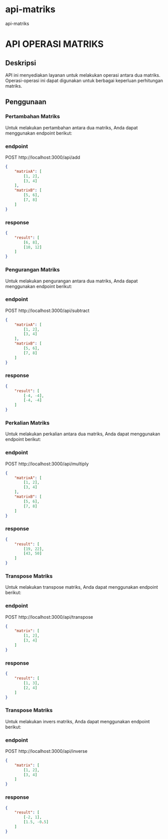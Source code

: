 # api-matriks

api-matriks

# API OPERASI MATRIKS

## Deskripsi

API ini menyediakan layanan untuk melakukan operasi antara dua matriks. Operasi-operasi ini dapat digunakan untuk berbagai keperluan perhitungan matriks.

## Penggunaan

### Pertambahan Matriks

Untuk melakukan pertambahan antara dua matriks, Anda dapat menggunakan endpoint berikut:

### endpoint

POST http://localhost:3000/api/add

```json
{
	"matrixA": [
		[1, 2],
		[3, 4]
	],
	"matrixB": [
		[5, 6],
		[7, 8]
	]
}
```

### response

```json
{
	"result": [
		[6, 8],
		[10, 12]
	]
}
```

### Pengurangan Matriks

Untuk melakukan pengurangan antara dua matriks, Anda dapat menggunakan endpoint berikut:

### endpoint

POST http://localhost:3000/api/subtract

```json
{
	"matrixA": [
		[1, 2],
		[3, 4]
	],
	"matrixB": [
		[5, 6],
		[7, 8]
	]
}
```

### response

```json
{
	"result": [
		[-4, -4],
		[-4, -4]
	]
}
```

### Perkalian Matriks

Untuk melakukan perkalian antara dua matriks, Anda dapat menggunakan endpoint berikut:

### endpoint

POST http://localhost:3000/api/multiply

```json
{
	"matrixA": [
		[1, 2],
		[3, 4]
	],
	"matrixB": [
		[5, 6],
		[7, 8]
	]
}
```

### response

```json
{
	"result": [
		[19, 22],
		[43, 50]
	]
}
```

### Transpose Matriks

Untuk melakukan transpose matriks, Anda dapat menggunakan endpoint berikut:

### endpoint

POST http://localhost:3000/api/transpose

```json
{
	"matrix": [
		[1, 2],
		[3, 4]
	]
}
```

### response

```json
{
	"result": [
		[1, 3],
		[2, 4]
	]
}
```

### Transpose Matriks

Untuk melakukan invers matriks, Anda dapat menggunakan endpoint berikut:

### endpoint

POST http://localhost:3000/api/inverse

```json
{
	"matrix": [
		[1, 2],
		[3, 4]
	]
}
```

### response

```json
{
	"result": [
		[-2, 1],
		[1.5, -0.5]
	]
}
```
